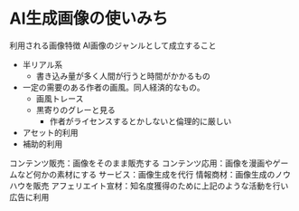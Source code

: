 # AI生成画像の使いみち
利用される画像特徴
AI画像のジャンルとして成立すること
- 半リアル系
    - 書き込み量が多く人間が行うと時間がかかるもの
- 一定の需要のある作者の画風。同人経済的なもの。
    - 画風トレース
    - 黒寄りのグレーと見る
        - 作者がライセンスするとかしないと倫理的に厳しい
- アセット的利用
- 補助的利用

コンテンツ販売：画像をそのまま販売する
コンテンツ応用：画像を漫画やゲームなど何かの素材にする
サービス：画像生成を代行
情報商材：画像生成のノウハウを販売
アフェリエイト宣材：知名度獲得のために上記のような活動を行い広告に利用